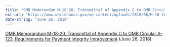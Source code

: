 ```yaml
---
title: "OMB Memorandum M-18-20, Transmittal of Appendix C to OMB Circular A-123, Requirements for Payment Integrity Improvement"
ext-url: "https://www.whitehouse.gov/wp-content/uploads/2018/06/M-18-20.pdf"
date-string: "June 26, 2018"
---
```

[OMB Memorandum M-18-20, Transmittal of Appendix C to OMB Circular A-123, Requirements for Payment Integrity Improvement](https://www.whitehouse.gov/wp-content/uploads/2018/06/M-18-20.pdf) (June 26, 2018)
